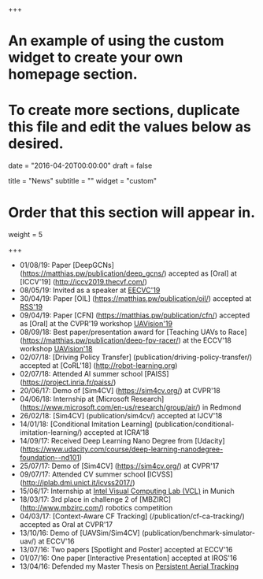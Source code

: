 +++
# An example of using the custom widget to create your own homepage section.
# To create more sections, duplicate this file and edit the values below as desired.

date = "2016-04-20T00:00:00"
draft = false

title = "News"
subtitle = ""
widget = "custom"

# Order that this section will appear in.
weight = 5

+++
- 01/08/19: Paper [DeepGCNs] (https://matthias.pw/publication/deep_gcns/) accepted as [Oral] at [ICCV'19] (http://iccv2019.thecvf.com/)
- 08/05/19: Invited as a speaker at [EECVC'19](http://eecvc.com/speakers-2019/)
- 30/04/19: Paper [OIL] (https://matthias.pw/publication/oil/) accepted at [RSS'19](http://www.roboticsconference.org/) 
- 09/04/19: Paper [CFN] (https://matthias.pw/publication/cfn/) accepted as [Oral] at the CVPR'19 workshop [UAVision'19](https://sites.google.com/site/uavision2019/) 
- 08/09/18: Best paper/presentation award for [Teaching UAVs to Race] (https://matthias.pw/publication/deep-fpv-racer/) at the ECCV'18 workshop [UAVision'18](https://sites.google.com/site/uavision2018/) 
- 02/07/18: [Driving Policy Transfer] (publication/driving-policy-transfer/) accepted at [CoRL'18] (http://robot-learning.org)
- 02/07/18: Attended AI summer school [PAISS] (https://project.inria.fr/paiss/)
- 20/06/17: Demo of [Sim4CV] (https://sim4cv.org/) at CVPR'18
- 04/06/18: Internship at [Microsoft Research] (https://www.microsoft.com/en-us/research/group/air/) in Redmond
- 26/02/18: [Sim4CV] (publication/sim4cv/) accepted at IJCV'18
- 14/01/18: [Conditional Imitation Learning] (publication/conditional-imitation-learning/) accepted at ICRA'18
- 14/09/17: Received Deep Learning Nano Degree from [Udacity] (https://www.udacity.com/course/deep-learning-nanodegree-foundation--nd101)
- 25/07/17: Demo of [Sim4CV] (https://sim4cv.org/) at CVPR'17
- 09/07/17: Attended CV summer school [ICVSS] (http://iplab.dmi.unict.it/icvss2017/)
- 15/06/17: Internship at [Intel Visual Computing Lab (VCL)](http://vladlen.info/lab/) in Munich
- 18/03/17: 3rd place in challenge 2 of [MBZIRC] (http://www.mbzirc.com/) robotics competition
- 04/03/17: [Context-Aware CF Tracking] (/publication/cf-ca-tracking/) accepted as Oral at CVPR'17
- 13/10/16: Demo of [UAVSim/Sim4CV] (publication/benchmark-simulator-uav/) at ECCV'16
- 13/07/16: Two papers [Spotlight and Poster] accepted at ECCV'16
- 01/07/16: One paper [Interactive Presentation] accepted at IROS'16
- 13/04/16: Defended my Master Thesis on [Persistent Aerial Tracking](http://repository.kaust.edu.sa/kaust/handle/10754/608605)
